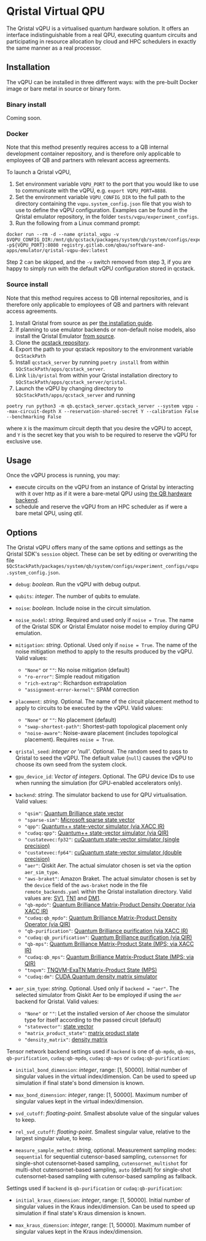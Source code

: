 # Qristal Virtual QPU

The Qristal vQPU is a virtualised quantum hardware solution. It offers an interface indistinguishable from a real QPU, executing quantum circuits and participating in resource allocation by cloud and HPC schedulers in exactly the same manner as a real processor.

## Installation

The vQPU can be installed in three different ways: with the pre-built Docker image or bare metal in source or binary form.

### Binary install

Coming soon.

### Docker

Note that this method presently requires access to a QB internal development container repository, and is therefore only applicable to employees of QB and partners with relevant access agreements.

To launch a Qristal vQPU,

1. Set environment variable `VQPU_PORT` to the port that you would like to use to communicate with the vQPU, e.g. `export VQPU_PORT=8888`.
2. Set the environment variable `VQPU_CONFIG_DIR` to the full path to the directory containing the `vqpu.system_config.json` file that you wish to use to define the vQPU configuration.  Examples can be found in the Qristal emulator repository, in the folder `tests/vqpu/experiment_configs`.
3. Run the following from a Linux command prompt:
```
docker run --rm -d --name qristal_vqpu -v $VQPU_CONFIG_DIR:/mnt/qb/qcstack/packages/system/qb/system/configs/experiment_configs -p${VQPU_PORT}:8080 registry.gitlab.com/qbau/software-and-apps/emulator/qristal-vqpu-dev:latest
```
Step 2 can be skipped, and the `-v` switch removed from step 3, if you are happy to simply run with the default vQPU configuration stored in qcstack.

### Source install

Note that this method requires access to QB internal repositories, and is therefore only applicable to employees of QB and partners with relevant access agreements.

1. Install Qristal from source as per [the installation guide](https://qristal.readthedocs.io/en/latest/rst/getting_started.html#installing-from-source).
2. If planning to use emulator backends or non-default noise models, also install the Qristal Emulator [from source](https://gitlab.com/qbau/software-and-apps/emulator).
3. Clone the [qcstack repository](https://gitlab.com/qbau/control/qcstack).
4. Export the path to your qcstack repository to the environment variable `QcStackPath`
5. Install `qcstack_server` by running `poetry install` from within `$QcStackPath/apps/qcstack_server`.
4. Link `lib/qristal` from within your Qristal installation directory to `$QcStackPath/apps/qcstack_server/qristal`.
6. Launch the vQPU by changing directory to `$QcStackPath/apps/qcstack_server` and running
```
poetry run python3 -m qb.qcstack_server.qcstack_server --system vqpu --max-circuit-depth X --reservation-shared-secret Y --calibration False --benchmarking False
```
  where `X` is the maximum circuit depth that you desire the vQPU to accept, and `Y` is the secret key that you wish to be required to reserve the vQPU for exclusive use.

## Usage

Once the vQPU process is running, you may:
- execute circuits on the vQPU from an instance of Qristal by interacting with it over http as if it were a bare-metal QPU using [the QB hardware backend](https://qristal.readthedocs.io/en/latest/rst/backends.html###hardware-backends#quantum-brilliance).
- schedule and reserve the vQPU from an HPC scheduler as if were a bare metal QPU, using _qtil_.

## Options

The Qristal vQPU offers many of the same options and settings as the Qristal SDK's `session` object.  These can be set by editing or overwriting the file `$QcStackPath/packages/system/qb/system/configs/experiment_configs/vqpu.system_config.json`.

* `debug`: *boolean*. Run the vQPU with debug output.

* `qubits`: *integer*. The number of qubits to emulate.

* `noise`: *boolean*. Include noise in the circuit simulation.

* `noise_model`: *string*. Required and used only if `noise = True`. The name of the Qristal SDK or Qristal Emulator noise model to employ during QPU emulation.

* `mitigation`: *string*. Optional. Used only if `noise = True`. The name of the noise mitigation method to apply to the results produced by the vQPU.  Valid values:
  - `"None"` or `""`:             No noise mitigation (default)
  - `"ro-error"`:                 Simple readout mitigation
  - `"rich-extrap"`:              Richardson extrapolation
  - `"assignment-error-kernel"`:  SPAM correction

* `placement`: *string*. Optional. The name of the circuit placement method to apply to circuits to be executed by the vQPU.  Valid values:
  - `"None"` or `""`:             No placement (default)
  - `"swap-shortest-path"`:       Shortest-path topological placement only
  - `"noise-aware"`:              Noise-aware placement (includes topological placement).  Requires `noise = True`.

* `qristal_seed`: *integer or 'null'*. Optional. The random seed to pass to Qristal to seed the vQPU. The default value (`null`) causes the vQPU to choose its own seed from the system clock.

* `gpu_device_id`: *Vector of integers*. Optional. The GPU device IDs to use when running the simulation (for GPU-enabled accelerators only).

* `backend`: *string*. The simulator backend to use for QPU virtualisation. Valid values:
  - `"qsim"`: [Quantum Brilliance state vector](https://qristal.readthedocs.io/en/latest/rst/backends.html#quantum-brilliance-state-vector-qsim)
  - `"sparse-sim"`: [Microsoft sparse state vector](https://qristal.readthedocs.io/en/latest/rst/backends.html#microsoft-sparse-state-vector-sparse-sim)
  - `"qpp"`: [Quantum++ state-vector simulator (via XACC IR)](https://qristal.readthedocs.io/en/latest/rst/backends.html#quantum-state-vector-simulator-qpp-and-cudaq-qpp)
  - `"cudaq:qpp"`: [Quantum++ state-vector simulator (via QIR)](https://qristal.readthedocs.io/en/latest/rst/backends.html#quantum-state-vector-simulator-qpp-and-cudaq-qpp)
  - `"custatevec:fp32"`: [cuQuantum state-vector simulator (single precision)](https://qristal.readthedocs.io/en/latest/rst/backends.html#cuquantum-state-vector-simulators-custatevec-fp32-and-custatevec-fp64)
  - `"custatevec:fp64"`: [cuQuantum state-vector simulator (double precision)](https://qristal.readthedocs.io/en/latest/rst/backends.html#cuquantum-state-vector-simulators-custatevec-fp32-and-custatevec-fp64)
  - `"aer"`: Qiskit Aer. The actual simulator chosen is set via the option `aer_sim_type`.
  - `"aws-braket"`: Amazon Braket. The actual simulator chosen is set by the `device` field of the `aws-braket` node in the file `remote_backends.yaml` within the Qristal installation directory.  Valid values are: [SV1](https://qristal.readthedocs.io/en/latest/rst/backends.html#amazon-braket-sv1-aws-braket-sv1), [TN1](https://qristal.readthedocs.io/en/latest/rst/backends.html#amazon-braket-tn1-aws-braket-tn1) and [DM1](https://qristal.readthedocs.io/en/latest/rst/backends.html#amazon-braket-dm1-aws-braket-dm1).
  - `"qb-mpdo"`: [Quantum Brilliance Matrix-Product Density Operator (via XACC IR)](https://qristal.readthedocs.io/en/latest/rst/backends.html#quantum-brilliance-matrix-product-density-operator-qb-mpdo-and-cudaq-qb-mpdo)
  - `"cudaq:qb_mpdo"`: [Quantum Brilliance Matrix-Product Density Operator (via QIR)](https://qristal.readthedocs.io/en/latest/rst/backends.html#quantum-brilliance-matrix-product-density-operator-qb-mpdo-and-cudaq-qb-mpdo)
  - `"qb-purification"`: [Quantum Brilliance purification (via XACC IR)](https://qristal.readthedocs.io/en/latest/rst/backends.html#quantum-brilliance-purification-qb-purification-and-cudaq-qb-purification)
  - `"cudaq:qb_purification"`: [Quantum Brilliance purification (via QIR)](https://qristal.readthedocs.io/en/latest/rst/backends.html#quantum-brilliance-purification-qb-purification-and-cudaq-qb-purification)
  - `"qb-mps"`: [Quantum Brilliance Matrix-Product State (MPS; via XACC IR)](https://qristal.readthedocs.io/en/latest/rst/backends.html#quantum-brilliance-matrix-product-state-mps-qb-mps-and-cudaq-qb-mps)
  - `"cudaq:qb_mps"`: [Quantum Brilliance Matrix-Product State (MPS; via QIR)](https://qristal.readthedocs.io/en/latest/rst/backends.html#quantum-brilliance-matrix-product-state-mps-qb-mps-and-cudaq-qb-mps)
  - `"tnqvm"`: [TNQVM-ExaTN Matrix-Product State (MPS)](https://qristal.readthedocs.io/en/latest/rst/backends.html#tnqvm-exatn-mps-tnqvm)
  - `"cudaq:dm"`: [CUDA Quantum density matrix simulator](https://qristal.readthedocs.io/en/latest/rst/backends.html#cuda-quantum-density-matrix-simulator-cudaq-dm)

* `aer_sim_type`: *string*. Optional. Used only if `backend = "aer"`. The selected simulator from Qiskit Aer to be employed if using the `aer` backend for Qristal. Valid values:
  - `"None"` or `""`: Let the installed version of Aer choose the simulator type for itself according to the passed circuit (default)
  - `"statevector"`: [state vector](https://qristal.readthedocs.io/en/latest/rst/backends.html#aer-state-vector-aer-statevector)
  - `"matrix_product_state"`: [matrix product state](https://qristal.readthedocs.io/en/latest/rst/backends.html#aer-mps-aer-matrix-product-state)
  - `"density_matrix"`: [density matrix](https://qristal.readthedocs.io/en/latest/rst/backends.html#aer-density-matrix-aer-density-matrix)

Tensor network backend settings used if `backend` is one of `qb-mpdo`, `qb-mps`, `qb-purification`, `cudaq:qb-mpdo`, `cudaq:qb-mps` or `cudaq:qb-purification`:

* `initial_bond_dimension`: *integer*, range: [1, 50000].  Initial number of singular values in the virtual index/dimension. Can be used to speed up simulation if final state's bond dimension is known.

* `max_bond_dimension`: *integer*, range: [1, 50000]. Maximum number of singular values kept in the virtual index/dimension.

* `svd_cutoff`: *floating-point*. Smallest absolute value of the singular values to keep.

* `rel_svd_cutoff`: *floating-point*. Smallest singular value, relative to the largest singular value, to keep.

* `measure_sample_method`: *string*, optional. Measurement sampling modes: `sequential` for sequential cutensor-based sampling, `cutensornet` for single-shot cutensornet-based sampling, `cutensornet_multishot` for multi-shot cutensornet-based sampling, `auto` (default) for single-shot cutensornet-based sampling with cutensor-based sampling as fallback.

Settings used if `backend` is `qb-purification` or `cudaq:qb-purification`:

* `initial_kraus_dimension`: *integer*, range: [1, 50000]. Initial number of singular values in the Kraus index/dimension. Can be used to speed up simulation if final state's Kraus dimension is known.

* `max_kraus_dimension`: *integer*, range: [1, 50000]. Maximum number of singular values kept in the Kraus index/dimension.





